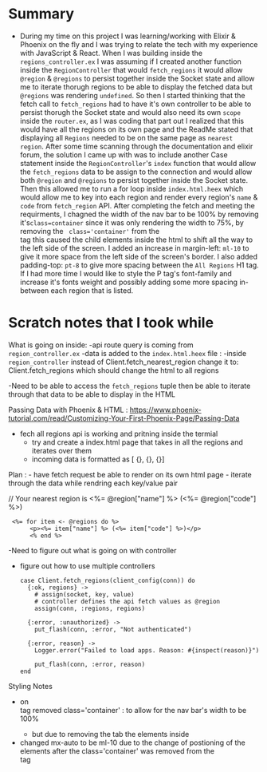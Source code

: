 
# Summary
- During my time on this project I was learning/working with Elixir & Phoenix on the fly and I was trying to relate the tech with my experience with JavaScript & React. When I was building inside the `regions_controller.ex` I was assuming if I created another function inside the `RegionController` that would `fetch_regions` it would allow `@region` & `@regions` to persist together inside the Socket state and allow me to iterate thorugh regions to be able to display the fetched data but `@regions` was rendering `undefined`. So then I started thinking that the fetch call to `fetch_regions` had to have it's own controller to be able to persist thorugh the Socket state and would also need its own `scope` inside the `router.ex`, as I was coding that part out I realized that this would have all the regions on its own page and the ReadMe stated that displaying all `Regions` needed to be on the same page as `nearest region`. After some time scanning through the documentation and elixir forum, the solution I came up with was to include another Case statement inside the `RegionController`'s `index` function that would allow the `fetch_regions` data to be assign to the connection and would allow both `@region` and `@regions` to persist together inside the Socket state. Then this allowed me to run a for loop inside `index.html.heex` which would allow me to key into each region and render every region's `name` & `code` from `fetch_region` API. After completing the fetch and meeting the requirments, I chagned the width of the nav bar to be 100% by removing it's` class=container ` since it was only rendering the width to 75%, by removing the ` class='container'` from the <main> tag this caused the child elements inside the html to shift all the way to the left side of the screen. I added an increase in margin-left: `ml-10` to give it more space from the left side of the screen's border. I also added padding-top: `pt-8` to give more spacing between the  `All Regions` H1 tag. If I had more time I would like to style the P tag's font-family and increase it's fonts weight and possibly adding some more spacing in-between each region that is listed.




# Scratch notes that I took while

What is going on inside:
-api route query is coming from `region_controller.ex`
-data is added to the `index.html.heex` file :
-inside `region_controller` instead of Client.fetch_nearest_region change it to:
    Client.fetch_regions which should change the html to all regions

-Need to be able to access the `fetch_regions` tuple then be able to iterate through that data to be able to display in the HTML

Passing Data with Phoenix & HTML : https://www.phoenix-tutorial.com/read/Customizing-Your-First-Phoenix-Page/Passing-Data


- fech all regions api is working and pritning inside the termial
    - try and create a index.html page that takes in all the regions and iterates over them
    - incoming data is formatted as [ {}, {}, {}]


Plan :
    - have fetch request be able to render on its own html page
    - iterate through the data while rendring each key/value pair


// Your nearest region is <%= @region["name"] %> (<%= @region["code"] %>)

     <%= for item <- @regions do %>
          <p><%= item["name"] %> (<%= item["code"] %>)</p>
          <% end %>

-Need to figure out what is going on with controller
- figure out how to use multiple controllers

      case Client.fetch_regions(client_config(conn)) do
        {:ok, regions} ->
          # assign(socket, key, value)
          # controller defines the api fetch values as @region
          assign(conn, :regions, regions)

        {:error, :unauthorized} ->
          put_flash(conn, :error, "Not authenticated")

        {:error, reason} ->
          Logger.error("Failed to load apps. Reason: #{inspect(reason)}")

          put_flash(conn, :error, reason)
      end


Styling Notes
- on <main> tag removed class='container' : to allow for the nav bar's width to be 100%
    - but due to removing the tab the elements inside
- changed mx-auto to be ml-10 due to the change of postioning of the elements after the class='container' was removed from the <main> tag
